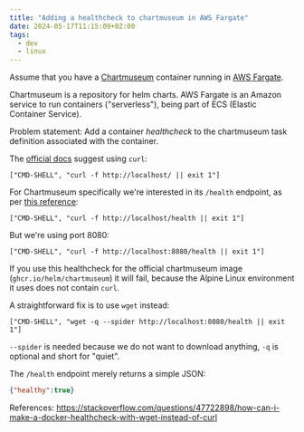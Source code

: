 ```yaml
---
title: "Adding a healthcheck to chartmuseum in AWS Fargate"
date: 2024-05-17T11:15:09+02:00
tags:
  - dev
  - linux
---
```


Assume that you have a [Chartmuseum](https://chartmuseum.com/) container running
in [AWS Fargate](https://aws.amazon.com/fargate/).

Chartmuseum is a repository for helm charts. AWS Fargate is an Amazon service to
run containers ("serverless"), being part of ECS (Elastic Container Service).

Problem statement: Add a container _healthcheck_ to the chartmuseum task
definition associated with the container.


The [official
docs](https://docs.aws.amazon.com/AmazonECS/latest/APIReference/API_HealthCheck.html)
suggest using `curl`:

```
["CMD-SHELL", "curl -f http://localhost/ || exit 1"]
```

For Chartmuseum specifically we're interested in its `/health` endpoint, as per
[this reference](https://github.com/helm/chartmuseum/issues/28):

```
["CMD-SHELL", "curl -f http://localhost/health || exit 1"]
```

But we're using port 8080:

```
["CMD-SHELL", "curl -f http://localhost:8080/health || exit 1"]
```

If you use this healthcheck for the official chartmuseum image
(`ghcr.io/helm/chartmuseum`) it will fail, because the Alpine Linux environment
it uses does not contain `curl`.

A straightforward fix is to use `wget` instead:

```
["CMD-SHELL", "wget -q --spider http://localhost:8080/health || exit 1"]
```

`--spider` is needed because we do not want to download anything, `-q` is
optional and short for "quiet".

The `/health` endpoint merely returns a simple JSON:

```json
{"healthy":true}
```

References: https://stackoverflow.com/questions/47722898/how-can-i-make-a-docker-healthcheck-with-wget-instead-of-curl
